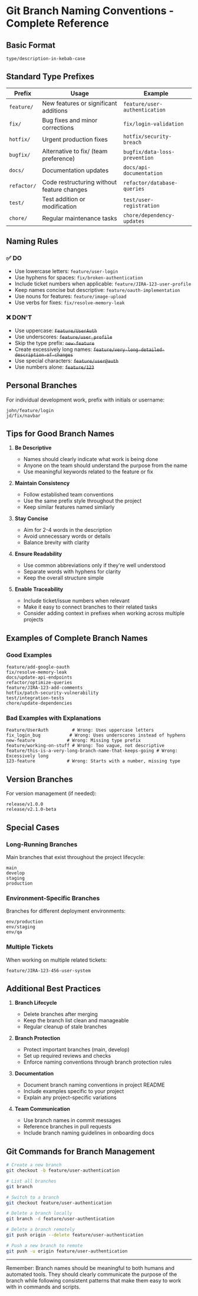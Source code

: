 # Git Branch Naming Conventions - Complete Reference

## Basic Format

```text
type/description-in-kebab-case
```

## Standard Type Prefixes

| Prefix     | Usage                                        | Example                        |
|------------|----------------------------------------------|--------------------------------|
| `feature/` | New features or significant additions        | `feature/user-authentication`  |
| `fix/`     | Bug fixes and minor corrections              | `fix/login-validation`         |
| `hotfix/`  | Urgent production fixes                      | `hotfix/security-breach`       |
| `bugfix/`  | Alternative to fix/ (team preference)        | `bugfix/data-loss-prevention`  |
| `docs/`    | Documentation updates                        | `docs/api-documentation`       |
| `refactor/`| Code restructuring without feature changes   | `refactor/database-queries`    |
| `test/`    | Test addition or modification               | `test/user-registration`       |
| `chore/`   | Regular maintenance tasks                    | `chore/dependency-updates`     |

## Naming Rules

### ✅ DO
- Use lowercase letters: `feature/user-login`
- Use hyphens for spaces: `fix/broken-authentication`
- Include ticket numbers when applicable: `feature/JIRA-123-user-profile`
- Keep names concise but descriptive: `feature/oauth-implementation`
- Use nouns for features: `feature/image-upload`
- Use verbs for fixes: `fix/resolve-memory-leak`

### ❌ DON'T
- Use uppercase: ~~`Feature/UserAuth`~~
- Use underscores: ~~`feature/user_profile`~~
- Skip the type prefix: ~~`new-feature`~~
- Create excessively long names: ~~`feature/very-long-detailed-description-of-changes`~~
- Use special characters: ~~`feature/user@auth`~~
- Use numbers alone: ~~`feature/123`~~

## Personal Branches

For individual development work, prefix with initials or username:

```text
john/feature/login
jd/fix/navbar
```

## Tips for Good Branch Names

1. **Be Descriptive**
    - Names should clearly indicate what work is being done
    - Anyone on the team should understand the purpose from the name
    - Use meaningful keywords related to the feature or fix

2. **Maintain Consistency**
    - Follow established team conventions
    - Use the same prefix style throughout the project
    - Keep similar features named similarly

3. **Stay Concise**
    - Aim for 2-4 words in the description
    - Avoid unnecessary words or details
    - Balance brevity with clarity

4. **Ensure Readability**
    - Use common abbreviations only if they're well understood
    - Separate words with hyphens for clarity
    - Keep the overall structure simple

5. **Enable Traceability**
    - Include ticket/issue numbers when relevant
    - Make it easy to connect branches to their related tasks
    - Consider adding context in prefixes when working across multiple projects

## Examples of Complete Branch Names

### Good Examples

```text
feature/add-google-oauth
fix/resolve-memory-leak
docs/update-api-endpoints
refactor/optimize-queries
feature/JIRA-123-add-comments
hotfix/patch-security-vulnerability
test/integration-tests
chore/update-dependencies
```

### Bad Examples with Explanations

```text
Feature/UserAuth         # Wrong: Uses uppercase letters
fix_login_bug           # Wrong: Uses underscores instead of hyphens
new-feature            # Wrong: Missing type prefix
feature/working-on-stuff # Wrong: Too vague, not descriptive
feature/this-is-a-very-long-branch-name-that-keeps-going # Wrong: Excessively long
123-feature            # Wrong: Starts with a number, missing type
```

## Version Branches

For version management (if needed):

```text
release/v1.0.0
release/v2.1.0-beta
```

## Special Cases

### Long-Running Branches

Main branches that exist throughout the project lifecycle:

```text
main
develop
staging
production
```

### Environment-Specific Branches

Branches for different deployment environments:

```text
env/production
env/staging
env/qa
```

### Multiple Tickets

When working on multiple related tickets:

```text
feature/JIRA-123-456-user-system
```

## Additional Best Practices

1. **Branch Lifecycle**
    - Delete branches after merging
    - Keep the branch list clean and manageable
    - Regular cleanup of stale branches

2. **Branch Protection**
    - Protect important branches (main, develop)
    - Set up required reviews and checks
    - Enforce naming conventions through branch protection rules

3. **Documentation**
    - Document branch naming conventions in project README
    - Include examples specific to your project
    - Explain any project-specific variations

4. **Team Communication**
    - Use branch names in commit messages
    - Reference branches in pull requests
    - Include branch naming guidelines in onboarding docs

## Git Commands for Branch Management

```bash
# Create a new branch
git checkout -b feature/user-authentication

# List all branches
git branch

# Switch to a branch
git checkout feature/user-authentication

# Delete a branch locally
git branch -d feature/user-authentication

# Delete a branch remotely
git push origin --delete feature/user-authentication

# Push a new branch to remote
git push -u origin feature/user-authentication
```

---

Remember: Branch names should be meaningful to both humans and automated tools. They should clearly communicate the purpose of the branch while following consistent patterns that make them easy to work with in commands and scripts.